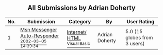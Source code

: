 ﻿<div align="center">

## All Submissions by Adrian Doherty

</div>

No.  | Submission | Category | By   | User Rating
---- | ---------- | -------- | ---- | -----------
1 | [Msn Messenger Auto\-Responder<br /><sup>2002-03-05 14:39:34</sup>](https://github.com/Planet-Source-Code/adrian-doherty-msn-messenger-auto-responder__1-32353) | [Internet/ HTML<br /><sup>Visual Basic</sup>](../ByCategory/internet-html__1-34.md) | Adrian Doherty | 5.0 (15 globes from 3 users)
